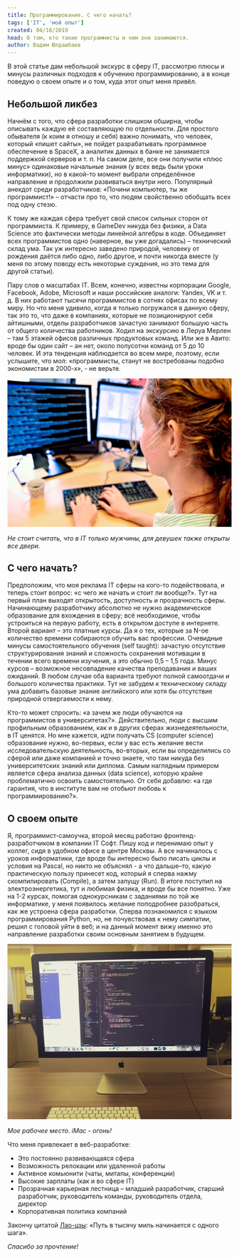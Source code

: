 ```yaml
---
title: Программирование. С чего начать?
tags: ['IT', 'мой опыт']
created: 04/18/2019
head: О том, кто такие программисты и чем они занимаются.
author: Вадим Юлдашбаев
---
```


В этой статье дам небольшой экскурс в сферу IT, рассмотрю плюсы и минусы различных подходов к обучению программированию, a в конце поведую о своем опыте и о том, куда этот опыт меня привëл.

## Небольшой ликбез
Начнëм с того, что сфера разработки слишком обширна, чтобы описывать каждую её составляющую по отдельности. Для простого обывателя (к коим я отношу и себя) важно понимать, что человек, который «пишет сайты», не пойдет разрабатывать программное обеспечение в SpaceX, a аналитик данных в банке не занимается поддержкой серверов и т. п. На самом деле, все они получили «плюс минус» одинаковые начальные знания (у всех ведь были уроки информатики), но в какой-то момент выбрали определённое направление и  продолжили развиваться внутри него. Популярный анекдот среди разработчиков: «Почини компьютер, ты же программист!» – отчасти про то, что людям свойственно обобщать всех под одну стезю.

К тому же каждая сфера требует свой список сильных сторон от программиста. К примеру, в GameDev никуда без физики, а Data Science это фактически методы линейной алгебры в коде. Объединяет всех программистов одно (наверное, вы уже догадались) – технический склад ума. Так уж интересно заведено природой, человеку от рождения даётся либо одно, либо другое, и почти никогда вместе (у меня по этому поводу есть некоторые суждения, но это тема для другой статьи).

Пару слов о масштабах IT. Всем, конечно, известны корпорации Google, Facebook, Adobe, Microsoft и наши российские аналоги: Yandex, VK и т. д. В них работают тысячи программистов в сотнях офисах по всему миру. Но что меня удивило, когда я только погружался в данную сферу, так это то, что даже в компаниях, которые не позиционируют себя айтишными, отделы разработчиков зачастую занимают большую часть от общего количества работников. Ходил на экскурсию в Леруа Мерлен – там 5 этажей офисов различных продуктовых команд. Или же в Авито: вроде бы один сайт – ан нет, около полусотни команд от 5 до 10 человек. И эта тенденция наблюдается во всем мире, поэтому, если услышите, что мол: «программисты, станут не востребованы подобно экономистам в 2000-х», - не верьте.

![девушка-программист](devushki.jpg)

*Не стоит считать, что в IT только мужчины, для девушек также открыты все двери.*

## С чего начать?
Предположим, что моя реклама IT сферы на кого-то подействовала, и теперь стоит вопрос: «с чего же начать и стоит ли вообще?». Тут на первый план выходят открытость, доступность и прозрачность сферы. Начинающему разработчику абсолютно не нужно академическое образование для вхождения в сферу; всё необходимое, чтобы устроиться на первую работу, есть в открытом доступе в интернете. Второй вариант – это платные курсы. Да я о тех, которые за N-ое количество времени собираются обучить вас профессии. Очевидные минусы самостоятельного обучения (self taught): зачастую отсутствие структурирования знаний и сложность сохранения мотивации в течении всего времени изучения, а это обычно 0,5 – 1,5 года. Минус курсов – возможное несовпадение качества преподавания и ваших ожиданий. В любом случае оба варианта требуют полной самоотдачи и большого количества практики. Тут не забудем к техническому складу ума добавить базовые знание английского или хотя бы отсутствие природной отвергаемости к нему.

Кто-то может спросить: «а зачем же люди обучаются на программистов в университетах?». Действительно, люди с высшим профильным образованием, как и в других сферах жизнедеятельности, в IT ценятся. Но мне кажется, идти получать CS (computer science) образование нужно, во-первых, если у вас есть желание вести исследовательскую деятельность, во-вторых, если вы определились со сферой или даже компанией и точно знаете, что там никуда без университетских знаний или диплома. Самым наглядным примером является сфера анализа данных (data science), которую крайне проблематично освоить самостоятельно. От себя добавлю: «а где гарантия, что в институте вам не отобьют любовь к программированию?».


## О своем опыте
Я, программист-самоучка, второй месяц работаю фронтенд-разработчиком в компании IT Софт. Пишу код и перенимаю опыт у коллег, сидя в удобном офисе в центре Москвы. А все начиналось с уроков информатики, где вроде бы интересно было писать циклы и условия на Pascal, но никто не объяснял - а что дальше–то, какую практическую пользу принесет код, который я сперва нажму скомпилировать (Compile), а затем запущу (Run). В итоге поступил на электроэнергетика, тут и любимая физика, и вроде бы все понятно. Уже на 1-2 курсах, помогая однокурсникам с заданиями по той же информатике, у меня появилось желание поподробнее разобраться, как же устроена сфера разработки. Сперва познакомился с языком программирования Python, но, не почувствовав к нему симпатии, решил с головой уйти в веб; и на данный момент вижу именно это направление разработки своим основным занятием в будущем.

![офис](Dhe5cevnT8I.jpg)

*Мое рабочее место. iMac - огонь!*

Что меня привлекает в веб-разработке:
* Это постоянно развивающаяся сфера
* Возможность релокации или удаленной работы
* Активное комьюнити (чаты, митапы, конференции)
* Высокие зарплаты (как и во сфере IT)
* Прозрачная карьерная лестница – младший разработчик, старший разработчик, руководитель команды, руководитель отдела, директор
* Корпоративная политика компаний

Закончу цитатой [Лао-цзы](https://ru.wikiquote.org/wiki/%D0%9B%D0%B0%D0%BE-%D1%86%D0%B7%D1%8B): «Путь в тысячу миль начинается с одного шага».

*Спасибо за прочтение!*